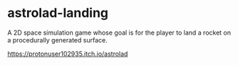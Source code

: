 # astrolad-landing
A 2D space simulation game whose goal is for the player to land a rocket on a procedurally generated surface.

https://protonuser102935.itch.io/astrolad
